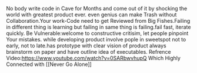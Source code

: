 No body write code in Cave for Months and come out of it by shocking the world with greatest product ever.
even genius can make Trash without Collaboration.Your work-Code need to get Reviewed from Big Fishes.Failing in different thing is learning but failing in same thing is failing.fail fast, iterate quickly.
Be Vulnerable:welcome to constructive critisim, let people pinpoint Your mistakes.
while developing product involve pople in sweetspot not to early, not to late.has prototype with clear vision of product
always brainstorm on paper and have outline idea of executables.
Refrence Video:https://www.youtube.com/watch?v=0SARbwvhupQ
Which Highly Connected with  [[Never Go Alone]]